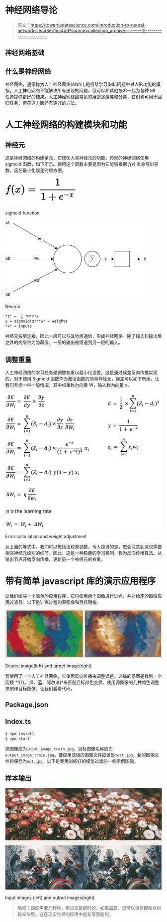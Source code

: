 # 神经网络导论

> 原文：<https://towardsdatascience.com/introduction-to-neural-networks-ead8ec1dc4dd?source=collection_archive---------2----------------------->

## 神经网络基础

## 什么是神经网络

神经网络，通常称为人工神经网络(ANN ),是机器学习(ML)问题中对人脑功能的模拟。人工神经网络不能解决所有出现的问题，但可以和其他技术一起为各种 ML 任务提供更好的结果。人工神经网络最常见的用途是聚类和分类，它们也可用于回归任务，但在这方面还有更好的方法。

# 人工神经网络的构建模块和功能

## 神经元

这是神经网络的构建单元，它模仿人类神经元的功能。典型的神经网络使用 sigmoid 函数，如下所示。使用这个函数主要是因为它能够根据 *f(x)* 本身写出导数，这在最小化误差时很方便。

![](img/45c4c15571fff0f8161fc2ad0ff57acd.png)

sigmoid function

![](img/229d01e4fc175a31db63f3d6ba21213e.png)

Neuron

```
*z* =  ∑ *w*×*x
y = sigmoid(z)**w* = weights
*x* = inputs
```

神经元按层连接，因此一层可以与其他层通信，形成神经网络。除了输入和输出层之外的内层称为隐藏层。一层的输出被馈送到另一层的输入。

## 调整重量

人工神经网络的学习任务是调整权重以最小化误差。这是通过误差反向传播实现的。对于使用 Sigmoid 函数作为激活函数的简单神经元，误差可以如下所示。让我们考虑一种一般情况，其中权重称为向量 W，输入称为向量 x。

![](img/5a55875ddf505578d526e0c0a1665921.png)

Error calculation and weight adjustment

从上面的等式中，我们可以概括出权重调整，令人惊讶的是，您会注意到这仅需要相邻神经元级别的细节。因此，这是一种稳健的学习机制，称为反向传播算法。从输出节点开始反向传播，更新前一个神经元的权重。

# 带有简单 javascript 库的演示应用程序

让我们编写一个简单的应用程序，它将使用两个图像进行训练，并对给定的图像应用过滤器。以下是训练过程的源图像和目标图像。

![](img/e9077f5c36107eba29d26eb093f9821c.png)

Source image(left) and target image(right)

我使用了一个人工神经网络，它使用反向传播来调整误差。训练的意图是找到一个函数 *f(红、绿、蓝、阿尔法)*来匹配目标颜色变换。使用源图像的几种颜色调整来制作目标图像。让我们看看代码。

## Package.json

## Index.ts

```
$ npm install
$ npm start
```

源图像应为`input_image_train.jpg`，目标图像名称应为`output_image_train.jpg`。要应用滤镜的图像文件应该是`test.jpg`，新的图像文件将保存为`out.jpg`。以下是我用训练好的模型过滤的一些示例图像。

## 样本输出

![](img/d4f2a50fea917cdd6e3082931d550c5a.png)

Input images (left) and output images(right)

> 酷吧？训练需要几秒钟，但过滤是即时的。如果需要，您可以保存模型以供将来使用。这在现实世界的应用中是非常智能的。